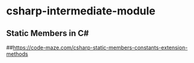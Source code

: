 # csharp-intermediate-module
## Static Members in C#

##https://code-maze.com/csharp-static-members-constants-extension-methods
